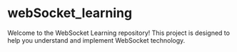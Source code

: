 # webSocket_learning
Welcome to the WebSocket Learning repository! This project is designed to help you understand and implement WebSocket technology.
